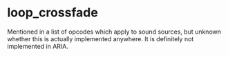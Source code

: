 ---
---
# loop_crossfade

Mentioned in a list of opcodes which apply to sound sources, but unknown whether
this is actually implemented anywhere. It is definitely not implemented in ARIA.
